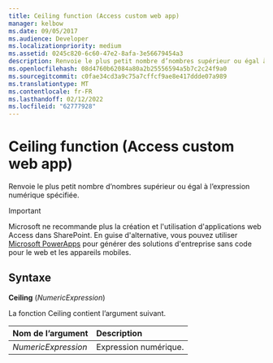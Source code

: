```yaml
---
title: Ceiling function (Access custom web app)
manager: kelbow
ms.date: 09/05/2017
ms.audience: Developer
ms.localizationpriority: medium
ms.assetid: 0245c820-6c60-47e2-8afa-3e56679454a3
description: Renvoie le plus petit nombre d’nombres supérieur ou égal à l’expression numérique spécifiée.
ms.openlocfilehash: 08d4760b62084a80a2b25556594a5b7c2c24f9a0
ms.sourcegitcommit: c0fae34cd3a9c75a7cffcf9ae8e417ddde07a989
ms.translationtype: MT
ms.contentlocale: fr-FR
ms.lasthandoff: 02/12/2022
ms.locfileid: "62777928"
---
```

# <a name="ceiling-function-access-custom-web-app"></a>Ceiling function (Access custom web app)

Renvoie le plus petit nombre d’nombres supérieur ou égal à l’expression numérique spécifiée.
  
> [!IMPORTANT]
> Microsoft ne recommande plus la création et l'utilisation d'applications web Access dans SharePoint. En guise d'alternative, vous pouvez utiliser [Microsoft PowerApps](https://powerapps.microsoft.com/) pour générer des solutions d'entreprise sans code pour le web et les appareils mobiles. 
  
## <a name="syntax"></a>Syntaxe

**Ceiling** (*NumericExpression*) 
  
La fonction Ceiling contient l’argument suivant.
  
|**Nom de l’argument**|**Description**|
|:-----|:-----|
| *NumericExpression*  <br/> |Expression numérique. |
   

